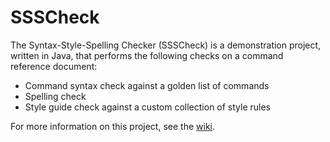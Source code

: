 # SSSCheck

The Syntax-Style-Spelling Checker (SSSCheck) is a demonstration
project, written in Java, that performs the following checks on
a command reference document:

* Command syntax check against a golden list of commands
* Spelling check
* Style guide check against a custom collection of style rules

For more information on this project, see the [wiki](https://github.com/danwritesandcodes/SSSCheck/wiki).



